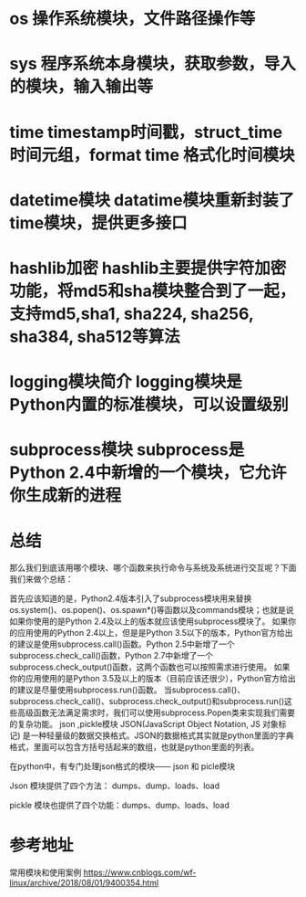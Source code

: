 # os 操作系统模块，文件路径操作等
# sys 程序系统本身模块，获取参数，导入的模块，输入输出等
# time timestamp时间戳，struct_time时间元组，format time 格式化时间模块 
# datetime模块 datatime模块重新封装了time模块，提供更多接口
# hashlib加密 hashlib主要提供字符加密功能，将md5和sha模块整合到了一起，支持md5,sha1, sha224, sha256, sha384, sha512等算法
# logging模块简介 logging模块是Python内置的标准模块，可以设置级别
# subprocess模块 subprocess是Python 2.4中新增的一个模块，它允许你生成新的进程
# 总结
那么我们到底该用哪个模块、哪个函数来执行命令与系统及系统进行交互呢？下面我们来做个总结：

首先应该知道的是，Python2.4版本引入了subprocess模块用来替换os.system()、os.popen()、os.spawn*()等函数以及commands模块；也就是说如果你使用的是Python 2.4及以上的版本就应该使用subprocess模块了。
如果你的应用使用的Python 2.4以上，但是是Python 3.5以下的版本，Python官方给出的建议是使用subprocess.call()函数。Python 2.5中新增了一个subprocess.check_call()函数，Python 2.7中新增了一个subprocess.check_output()函数，这两个函数也可以按照需求进行使用。
如果你的应用使用的是Python 3.5及以上的版本（目前应该还很少），Python官方给出的建议是尽量使用subprocess.run()函数。
当subprocess.call()、subprocess.check_call()、subprocess.check_output()和subprocess.run()这些高级函数无法满足需求时，我们可以使用subprocess.Popen类来实现我们需要的复杂功能。
json ,pickle模块
JSON(JavaScript Object Notation, JS 对象标记) 是一种轻量级的数据交换格式。JSON的数据格式其实就是python里面的字典格式，里面可以包含方括号括起来的数组，也就是python里面的列表。

在python中，有专门处理json格式的模块—— json 和 picle模块

  Json   模块提供了四个方法： dumps、dump、loads、load

pickle 模块也提供了四个功能：dumps、dump、loads、load

# 参考地址
常用模块和使用案例
https://www.cnblogs.com/wf-linux/archive/2018/08/01/9400354.html

